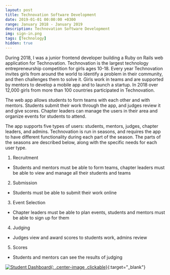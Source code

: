 ```yaml
---
layout: post
title: Technovation Software Development
date: 2019-01-01 00:00:00 +0300
range: January 2018 - January 2019
description: Technovation Software Development
img: sign-in.png
tags: [Technology]
hidden: true
---
```


During 2018, I was a junior frontend developer building a Ruby on Rails web application for Technovation. Technovation is the largest technology entrepreneurship competition for girls ages 10-18. Every year Technovation invites girls from around the world to identify a problem in their community, and then challenges them to solve it. Girls work in teams and are supported by mentors to develop a mobile app and to launch a startup. In 2018 over 12,000 girls from more than 100 countries participated in Technovation.

The web app allows students to form teams with each other and with mentors. Students submit their work through the app, and judges review it and give scores. Chapter leaders can manage the users in their area and organize events for students to attend.

The app supports five types of users: students, mentors, judges, chapter leaders, and admins. Technovation is run in seasons, and requires the app to have different functionality during each part of the season. The parts of the seasons are described below, along with the specific needs for each user type.

1. Recruitment

- Students and mentors must be able to form teams, chapter leaders must be able to view and manage all their students and teams

2. Submission

- Students must be able to submit their work online

3. Event Selection

- Chapter leaders must be able to plan events, students and mentors must be able to sign up for them

4. Judging

- Judges view and award scores to students work, admins review

5. Scores

- Students and mentors can see the results of judging

[![Student Dashboard]({{site.baseurl}}/assets/img/student-dashboard.png){: .center-image .clickable}](https:/my.technovationchallenge.org){:target="\_blank"}
